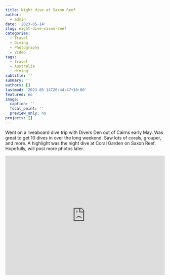 ```yaml
---
title: Night dive at Saxon Reef
author: 
  - admin
date: '2023-05-14'
slug: night-dive-saxon-reef
categories: 
  - Travel
  - Diving
  - Photography
  - Video
tags: 
  - travel
  - Australia
  - diving
subtitle: ''
summary: ''
authors: []
lastmod: '2023-05-14T20:44:47+10:00'
featured: no
image:
  caption: ''
  focal_point: ''
  preview_only: no
projects: []
---
```


Went on a liveaboard dive trip with Divers Den out of Cairns early May. Was great to get 10 dives in over the long weekend. Saw lots of corals, grouper, and more. A highlight was the night dive at Coral Garden on Saxon Reef. Hopefully, will post more photos later.

<div style="padding:75% 0 0 0;position:relative;"><iframe src="https://player.vimeo.com/video/826618536?h=788025c46d&amp;badge=0&amp;autopause=0&amp;player_id=0&amp;app_id=58479" frameborder="0" allow="autoplay; fullscreen; picture-in-picture" allowfullscreen style="position:absolute;top:0;left:0;width:100%;height:100%;" title="GBR_SaxonReef_CoralGarden_night"></iframe></div><script src="https://player.vimeo.com/api/player.js"></script>
